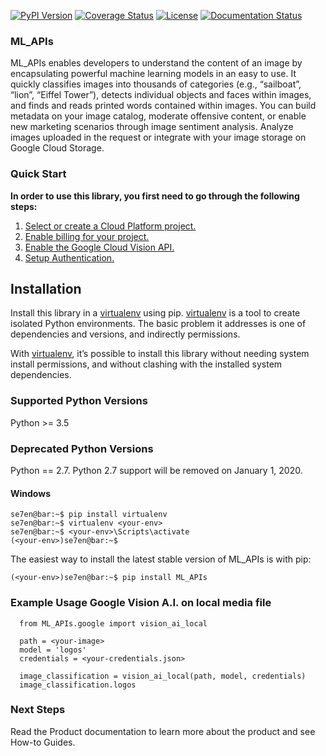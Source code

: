 [![PyPI Version](https://img.shields.io/pypi/v/ML_APIs.svg)](https://pypi.org/project/ML_APIs)
[![Coverage Status](https://coveralls.io/repos/github/santhoshse7en/ML_APIs/badge.svg?branch=master)](https://coveralls.io/github/santhoshse7en/ML_APIs?branch=master)
[![License](https://img.shields.io/pypi/l/ML_APIs.svg)](https://pypi.python.org/pypi/ML_APIs/)
[![Documentation Status](https://readthedocs.org/projects/pip/badge/?version=latest&style=flat)](https://santhoshse7en.github.io/ML_APIs/doc)

### ML_APIs
ML_APIs enables developers to understand the content of an image by encapsulating powerful machine learning models in an easy to use. It quickly classifies images into thousands of categories (e.g., “sailboat”, “lion”, “Eiffel Tower”), detects individual objects and faces within images, and finds and reads printed words contained within images. You can build metadata on your image catalog, moderate offensive content, or enable new marketing scenarios through image sentiment analysis. Analyze images uploaded in the request or integrate with your image storage on Google Cloud Storage.


### Quick Start
**In order to use this library, you first need to go through the following steps:**

1. [Select or create a Cloud Platform project.](https://console.cloud.google.com/project)
2. [Enable billing for your project.](https://cloud.google.com/billing/docs/how-to/modify-project#enable_billing_for_a_project)
3. [Enable the Google Cloud Vision API.](https://cloud.google.com/vision)
4. [Setup Authentication.](https://googleapis.dev/python/google-api-core/latest/auth.html)

## Installation
Install this library in a [virtualenv](https://virtualenv.pypa.io/en/latest/) using pip. [virtualenv](https://virtualenv.pypa.io/en/latest/) is a tool to create isolated Python environments. The basic problem it addresses is one of dependencies and versions, and indirectly permissions.

With [virtualenv](https://virtualenv.pypa.io/en/latest/), it’s possible to install this library without needing system install permissions, and without clashing with the installed system dependencies.

### Supported Python Versions
Python >= 3.5

### Deprecated Python Versions
Python == 2.7. Python 2.7 support will be removed on January 1, 2020.

#### Windows 
```console
se7en@bar:~$ pip install virtualenv
se7en@bar:~$ virtualenv <your-env>
se7en@bar:~$ <your-env>\Scripts\activate
(<your-env>)se7en@bar:~$ 
```

The easiest way to install the latest stable version of ML_APIs is with pip:
```console
(<your-env>)se7en@bar:~$ pip install ML_APIs
```
### Example Usage Google Vision A.I. on local media file
```python3
  from ML_APIs.google import vision_ai_local
  
  path = <your-image>
  model = 'logos'
  credentials = <your-credentials.json>
  
  image_classification = vision_ai_local(path, model, credentials)
  image_classification.logos
```
### Next Steps
Read the Product documentation to learn more about the product and see How-to Guides.
